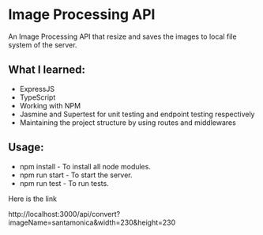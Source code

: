 # Image Processing API
An Image Processing API that resize and saves the images to local file system of the server.

## What I learned:
* ExpressJS
* TypeScript
* Working with NPM
* Jasmine and Supertest for unit testing and endpoint testing respectively
* Maintaining the project structure by using routes and middlewares

## Usage:

* npm install - To install all node modules.
* npm run start - To start the server.
* npm run test - To run tests.



Here is the link

http://localhost:3000/api/convert?imageName=santamonica&width=230&height=230